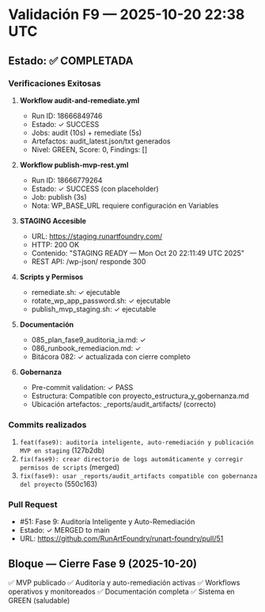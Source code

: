 # Validación F9 — 2025-10-20 22:38 UTC

## Estado: ✅ COMPLETADA

### Verificaciones Exitosas

1. **Workflow audit-and-remediate.yml**
   - Run ID: 18666849746
   - Estado: ✓ SUCCESS
   - Jobs: audit (10s) + remediate (5s)
   - Artefactos: audit_latest.json/txt generados
   - Nivel: GREEN, Score: 0, Findings: []

2. **Workflow publish-mvp-rest.yml**
   - Run ID: 18666779264
   - Estado: ✓ SUCCESS (con placeholder)
   - Job: publish (3s)
   - Nota: WP_BASE_URL requiere configuración en Variables

3. **STAGING Accesible**
   - URL: https://staging.runartfoundry.com/
   - HTTP: 200 OK
   - Contenido: "STAGING READY — Mon Oct 20 22:11:49 UTC 2025"
   - REST API: /wp-json/ responde 300

4. **Scripts y Permisos**
   - remediate.sh: ✓ ejecutable
   - rotate_wp_app_password.sh: ✓ ejecutable
   - publish_mvp_staging.sh: ✓ ejecutable

5. **Documentación**
   - 085_plan_fase9_auditoria_ia.md: ✓
   - 086_runbook_remediacion.md: ✓
   - Bitácora 082: ✓ actualizada con cierre completo

6. **Gobernanza**
   - Pre-commit validation: ✓ PASS
   - Estructura: Compatible con proyecto_estructura_y_gobernanza.md
   - Ubicación artefactos: _reports/audit_artifacts/ (correcto)

### Commits realizados

1. `feat(fase9): auditoría inteligente, auto-remediación y publicación MVP en staging` (127b2db)
2. `fix(fase9): crear directorio de logs automáticamente y corregir permisos de scripts` (merged)
3. `fix(fase9): usar _reports/audit_artifacts compatible con gobernanza del proyecto` (550c163)

### Pull Request

- #51: Fase 9: Auditoría Inteligente y Auto-Remediación
- Estado: ✓ MERGED to main
- URL: https://github.com/RunArtFoundry/runart-foundry/pull/51

## Bloque — Cierre Fase 9 (2025-10-20)

✅ MVP publicado
✅ Auditoría y auto-remediación activas
✅ Workflows operativos y monitoreados
✅ Documentación completa
✅ Sistema en GREEN (saludable)
